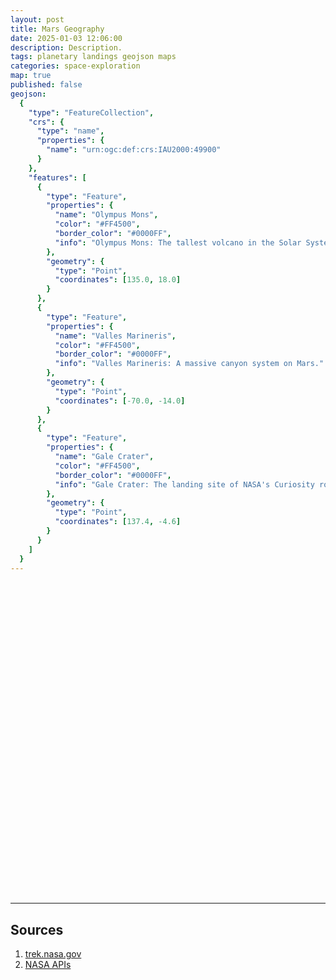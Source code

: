 ```yaml
---
layout: post
title: Mars Geography
date: 2025-01-03 12:06:00
description: Description.
tags: planetary landings geojson maps
categories: space-exploration
map: true
published: false
geojson:
  {
    "type": "FeatureCollection",
    "crs": {
      "type": "name",
      "properties": {
        "name": "urn:ogc:def:crs:IAU2000:49900"
      }
    },
    "features": [
      {
        "type": "Feature",
        "properties": {
          "name": "Olympus Mons",
          "color": "#FF4500",
          "border_color": "#0000FF",
          "info": "Olympus Mons: The tallest volcano in the Solar System."
        },
        "geometry": {
          "type": "Point",
          "coordinates": [135.0, 18.0] 
        }
      },
      {
        "type": "Feature",
        "properties": {
          "name": "Valles Marineris",
          "color": "#FF4500",
          "border_color": "#0000FF",
          "info": "Valles Marineris: A massive canyon system on Mars."
        },
        "geometry": {
          "type": "Point",
          "coordinates": [-70.0, -14.0] 
        }
      },
      {
        "type": "Feature",
        "properties": {
          "name": "Gale Crater",
          "color": "#FF4500",
          "border_color": "#0000FF",
          "info": "Gale Crater: The landing site of NASA's Curiosity rover."
        },
        "geometry": {
          "type": "Point",
          "coordinates": [137.4, -4.6] 
        }
      }
    ]
  }
---
```


<div id="map-mars" style="height: 500px; width: 100%;"></div>


---



## Sources

1. [trek.nasa.gov](https://trek.nasa.gov/mars/#v=0.1&x=-16.259765321697557&y=-8.613281089331622&z=1&p=urn%3Aogc%3Adef%3Acrs%3AEPSG%3A%3A104905&d=&locale=&b=mars&e=-278.34960418278723%2C-147.83202849240539%2C245.83007353939212%2C130.60546631374214&sfz=&w=)
2. [NASA APIs](https://api.nasa.gov/mars-wmts/catalog/?utm_source=chatgpt.com)